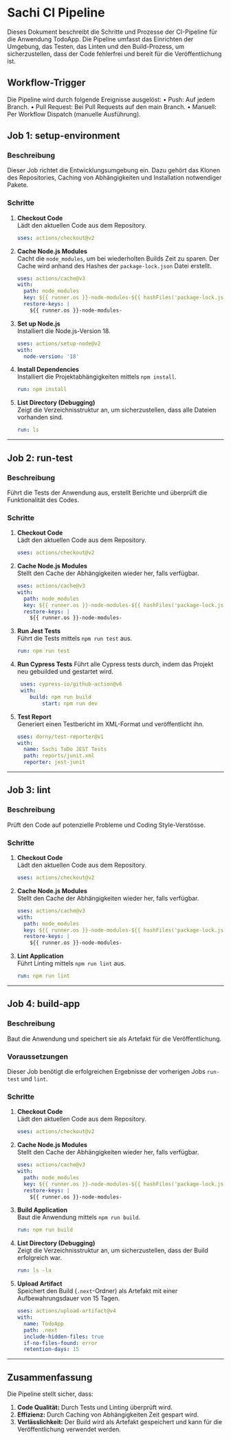 # Sachi CI Pipeline
Dieses Dokument beschreibt die Schritte und Prozesse der CI-Pipeline für die Anwendung TodoApp. Die Pipeline umfasst das Einrichten der Umgebung, das Testen, das Linten und den Build-Prozess, um sicherzustellen, dass der Code fehlerfrei und bereit für die Veröffentlichung ist.

## Workflow-Trigger
Die Pipeline wird durch folgende Ereignisse ausgelöst:
	•	Push: Auf jedem Branch.
	•	Pull Request: Bei Pull Requests auf den main Branch.
	•	Manuell: Per Workflow Dispatch (manuelle Ausführung).

## **Job 1: setup-environment**

### **Beschreibung**
Dieser Job richtet die Entwicklungsumgebung ein. Dazu gehört das Klonen des Repositories, Caching von Abhängigkeiten und Installation notwendiger Pakete.

### **Schritte**

1. **Checkout Code**  
   Lädt den aktuellen Code aus dem Repository.  
   ```yaml
   uses: actions/checkout@v2
   ```

2. **Cache Node.js Modules**  
   Cacht die `node_modules`, um bei wiederholten Builds Zeit zu sparen. Der Cache wird anhand des Hashes der `package-lock.json` Datei erstellt.  
   ```yaml
   uses: actions/cache@v3
   with:
     path: node_modules
     key: ${{ runner.os }}-node-modules-${{ hashFiles('package-lock.json') }}
     restore-keys: |
       ${{ runner.os }}-node-modules-
   ```

3. **Set up Node.js**  
   Installiert die Node.js-Version 18.  
   ```yaml
   uses: actions/setup-node@v2
   with:
     node-version: '18'
   ```

4. **Install Dependencies**  
   Installiert die Projektabhängigkeiten mittels `npm install`.  
   ```yaml
   run: npm install
   ```

5. **List Directory (Debugging)**  
   Zeigt die Verzeichnisstruktur an, um sicherzustellen, dass alle Dateien vorhanden sind.  
   ```yaml
   run: ls
   ```

---

## **Job 2: run-test**

### **Beschreibung**
Führt die Tests der Anwendung aus, erstellt Berichte und überprüft die Funktionalität des Codes.

### **Schritte**

1. **Checkout Code**  
   Lädt den aktuellen Code aus dem Repository.  
   ```yaml
   uses: actions/checkout@v2
   ```

2. **Cache Node.js Modules**  
   Stellt den Cache der Abhängigkeiten wieder her, falls verfügbar.  
   ```yaml
   uses: actions/cache@v3
   with:
     path: node_modules
     key: ${{ runner.os }}-node-modules-${{ hashFiles('package-lock.json') }}
     restore-keys: |
       ${{ runner.os }}-node-modules-
   ```

3. **Run Jest Tests**  
   Führt die Tests mittels `npm run test` aus.  
   ```yaml
   run: npm run test
   ```
4. **Run Cypress Tests**
   Führt alle Cypress tests durch, indem das Projekt neu gebuilded und gestartet wird.
   ```yaml
	uses: cypress-io/github-action@v6
   	with:
   	   build: npm run build
     	   start: npm run dev
   ```
   

6. **Test Report**  
   Generiert einen Testbericht im XML-Format und veröffentlicht ihn.  
   ```yaml
   uses: dorny/test-reporter@v1
   with:
     name: Sachi ToDo JEST Tests
     path: reports/junit.xml
     reporter: jest-junit
   ```

---

## **Job 3: lint**

### **Beschreibung**
Prüft den Code auf potenzielle Probleme und Coding Style-Verstösse.

### **Schritte**

1. **Checkout Code**  
   Lädt den aktuellen Code aus dem Repository.  
   ```yaml
   uses: actions/checkout@v2
   ```

2. **Cache Node.js Modules**  
   Stellt den Cache der Abhängigkeiten wieder her, falls verfügbar.  
   ```yaml
   uses: actions/cache@v3
   with:
     path: node_modules
     key: ${{ runner.os }}-node-modules-${{ hashFiles('package-lock.json') }}
     restore-keys: |
       ${{ runner.os }}-node-modules-
   ```

3. **Lint Application**  
   Führt Linting mittels `npm run lint` aus.  
   ```yaml
   run: npm run lint
   ```

---

## **Job 4: build-app**

### **Beschreibung**
Baut die Anwendung und speichert sie als Artefakt für die Veröffentlichung.

### **Voraussetzungen**
Dieser Job benötigt die erfolgreichen Ergebnisse der vorherigen Jobs `run-test` und `lint`.

### **Schritte**

1. **Checkout Code**  
   Lädt den aktuellen Code aus dem Repository.  
   ```yaml
   uses: actions/checkout@v2
   ```

2. **Cache Node.js Modules**  
   Stellt den Cache der Abhängigkeiten wieder her, falls verfügbar.  
   ```yaml
   uses: actions/cache@v3
   with:
     path: node_modules
     key: ${{ runner.os }}-node-modules-${{ hashFiles('package-lock.json') }}
     restore-keys: |
       ${{ runner.os }}-node-modules-
   ```

3. **Build Application**  
   Baut die Anwendung mittels `npm run build`.  
   ```yaml
   run: npm run build
   ```

4. **List Directory (Debugging)**  
   Zeigt die Verzeichnisstruktur an, um sicherzustellen, dass der Build erfolgreich war.  
   ```yaml
   run: ls -la
   ```

5. **Upload Artifact**  
   Speichert den Build (`.next`-Ordner) als Artefakt mit einer Aufbewahrungsdauer von 15 Tagen.  
   ```yaml
   uses: actions/upload-artifact@v4
   with:
     name: TodoApp
     path: .next
     include-hidden-files: true
     if-no-files-found: error
     retention-days: 15
   ```

---
## **Zusammenfassung**

Die Pipeline stellt sicher, dass:
1. **Code Qualität:** Durch Tests und Linting überprüft wird.
2. **Effizienz:** Durch Caching von Abhängigkeiten Zeit gespart wird.
3. **Verlässlichkeit:** Der Build wird als Artefakt gespeichert und kann für die Veröffentlichung verwendet werden.
